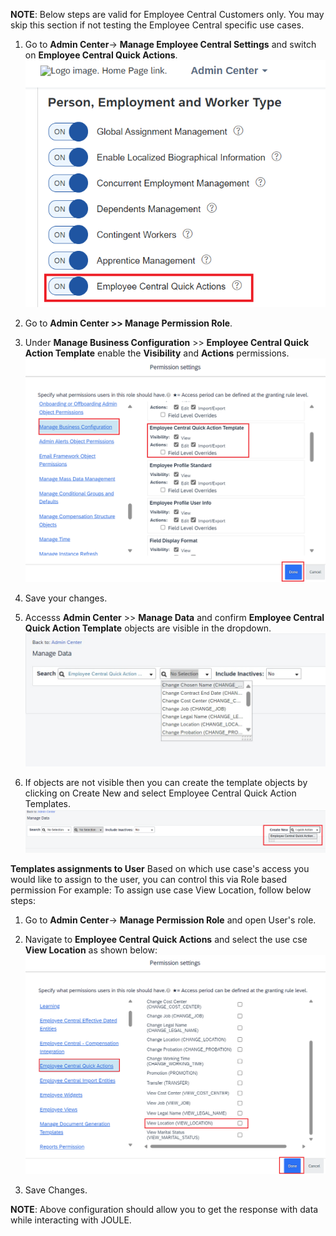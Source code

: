 **NOTE**: Below steps are valid for Employee Central Customers only.  You may skip this section if not testing the Employee Central specific use cases.
1. Go to **Admin Center**-> **Manage Employee Central Settings** and switch on **Employee Central Quick Actions**.</br>
![EC_QA_Template](1Manage_EC_Settings.png)

3. Go to **Admin Center >> Manage Permission Role**.
4. Under **Manage Business Configuration** >> **Employee Central Quick Action Template** enable the **Visibility** and **Actions** permissions.</br>
![EC_QA_Template](2MBC_Permission.png)

5. Save your changes.
7. Accesss **Admin Center** >> **Manage Data** and confirm **Employee Central Quick Action Template** objects are visible in the dropdown.</br>
![EC_QA_Template](6MD_dropdown.jpg)

9. If objects are not visible then you can create the template objects by clicking on Create New and select Employee Central Quick Action Templates.</br>
![EC_QA_Template](4Create_EC_QA.png)

**Templates assignments to User**
Based on which use case's access you would like to assign to the user, you can control this via Role based permission
For example: To assign use case View Location, follow below steps:
1. Go to **Admin Center**-> **Manage Permission Role** and open User's role.
2. Navigate to **Employee Central Quick Actions** and select the use cse **View Location** as shown below:</br>
![EC_QA_Template](3QA_Permission.png)

4. Save Changes.

**NOTE**: Above configuration should allow you to get the response with data while interacting with JOULE.
